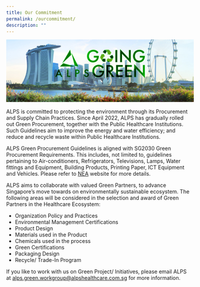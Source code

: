 ```yaml
---
title: Our Commitment
permalink: /ourcommitment/
description: ""
---
```

![](/images/alps_going_green_procurement_1920x640.jpg)

ALPS is committed to protecting the environment through its Procurement and Supply Chain Practices. Since April 2022, ALPS has gradually rolled out Green Procurement, together with the Public Healthcare Institutions. Such Guidelines aim to improve the energy and water efficiency; and reduce and recycle waste within Public Healthcare Institutions.   

ALPS Green Procurement Guidelines is aligned with SG2030 Green Procurement Requirements. This includes, not limited to, guidelines pertaining to Air-conditioners, Refrigerators, Televisions, Lamps, Water fittings and Equipment, Building Products, Printing Paper, ICT Equipment and Vehicles. Please refer to [NEA](https://www.nea.gov.sg/our-services/climate-change-energy-efficiency/energy-efficiency/public-sector) website for more details.

ALPS aims to collaborate with valued Green Partners, to advance Singapore’s move towards on environmentally sustainable ecosystem. The following areas will be considered in the selection and award of Green Partners in the Healthcare Ecosystem:

*   Organization Policy and Practices
*   Environmental Management Certifications
*   Product Design
*   Materials used in the Product
*   Chemicals used in the process
*   Green Certifications 
*   Packaging Design
*   Recycle/ Trade-In Program

If you like to work with us on Green Project/ Initiatives, please email ALPS at [alps.green.workgroup@alpshealthcare.com.sg](mailto:alps.green.workgroup@alpshealthcare.com.sg) for more information.